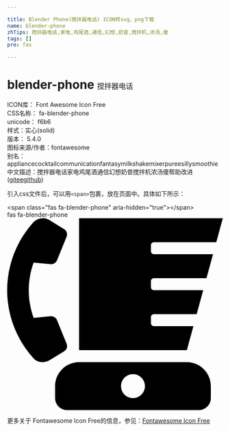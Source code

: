 ```yaml
---

title: Blender Phone(搅拌器电话) ICON转svg、png下载
name: blender-phone
zhTips: 搅拌器电话,家电,鸡尾酒,通信,幻想,奶昔,搅拌机,浓汤,傻
tags: []
pre: fas

---
```


# blender-phone  <small style="font-size: 60%;font-weight: 100">搅拌器电话</small>


<div class="detail-page">
<p>
<span>
ICON库：
<span class="badge-secondary badge">Font Awesome Icon Free</span> 
</span>
<br/>
<span>
CSS名称：
<span class="badge-secondary badge">fa-blender-phone</span> 
</span>
<br/>
<span>
unicode：
<span class="badge-secondary badge">f6b6</span> 
<copy-btn content='f6b6' btn-title=""></copy-btn>
<copy-btn :content='String.fromCodePoint(parseInt("f6b6", 16))' btn-title="复制U"></copy-btn>
</span><br/><span>样式：<span class="badge-light badge">实心(solid)</span></span>
<br/>
<span>
版本：
<span class="badge-secondary badge">5.4.0</span> 
</span>
<br/>
<span>图标来源/作者：<span class="badge-light badge">fontawesome</span></span> 
<br/>
<span>别名：<span class="badge-light badge">appliance</span><span class="badge-light badge">cocktail</span><span class="badge-light badge">communication</span><span class="badge-light badge">fantasy</span><span class="badge-light badge">milkshake</span><span class="badge-light badge">mixer</span><span class="badge-light badge">puree</span><span class="badge-light badge">silly</span><span class="badge-light badge">smoothie</span></span><br/><span class="zh-detail">中文描述：<span class="badge-primary badge">搅拌器电话</span><span class="badge-primary badge">家电</span><span class="badge-primary badge">鸡尾酒</span><span class="badge-primary badge">通信</span><span class="badge-primary badge">幻想</span><span class="badge-primary badge">奶昔</span><span class="badge-primary badge">搅拌机</span><span class="badge-primary badge">浓汤</span><span class="badge-primary badge">傻</span><span class="help-link"><span>帮助改进</span>(<a href="https://gitee.com/liuwave/icon-helper/edit/master/json/fontawesome/solid/blender-phone.json" target="_blank" rel="noopener noreferrer">gitee</a><a href="https://github.com/liuwave/icon-helper/edit/master/json/fontawesome/solid/blender-phone.json" target="_blank" rel="noopener noreferrer">github</a></span>)</span><br/>
</p>
</div>
<div class="alert alert-dark">
  <i class="fas fa-blender-phone fa-xs"></i>
  <i class="fas fa-blender-phone fa-sm"></i>
  <i class="fas fa-blender-phone fa-lg"></i>
  <i class="fas fa-blender-phone fa-2x"></i>
  <i class="fas fa-blender-phone fa-3x"></i>
  <i class="fas fa-blender-phone fa-5x"></i>
  <i class="fas fa-blender-phone fa-7x"></i>
</div>
<div>
  <p>引入css文件后，可以用<code>&lt;span&gt;</code>包裹，放在页面中。具体如下所示：    
  </p>
  <div class="alert alert-primary" style="font-size: 14px">
    &lt;span class="fas fa-blender-phone" aria-hidden="true"&gt;&lt;/span&gt;
    <copy-btn content='<span class="fas fa-blender-phone" aria-hidden="true"></span>'></copy-btn>
  </div>
  <div class="alert alert-secondary">
    <i class="fas fa-blender-phone"
    style="font-size: 24px"
    aria-hidden="true"></i> fas fa-blender-phone
    <copy-btn content="fas fa-blender-phone" btn-title="复制图标名称"></copy-btn>
  </div>
</div>
<div id="svg" class="svg-wrap">
<svg xmlns="http://www.w3.org/2000/svg" viewBox="0 0 576 512"><path d="M392 64h166.54L576 0H192v352h288l17.46-64H392c-4.42 0-8-3.58-8-8v-16c0-4.42 3.58-8 8-8h114.18l17.46-64H392c-4.42 0-8-3.58-8-8v-16c0-4.42 3.58-8 8-8h140.36l17.46-64H392c-4.42 0-8-3.58-8-8V72c0-4.42 3.58-8 8-8zM158.8 335.01l-25.78-63.26c-2.78-6.81-9.8-10.99-17.24-10.26l-45.03 4.42c-17.28-46.94-17.65-99.78 0-147.72l45.03 4.42c7.43.73 14.46-3.46 17.24-10.26l25.78-63.26c3.02-7.39.2-15.85-6.68-20.07l-39.28-24.1C98.51-3.87 80.09-.5 68.95 11.97c-92.57 103.6-92 259.55 2.1 362.49 9.87 10.8 29.12 12.48 41.65 4.8l39.41-24.18c6.89-4.22 9.7-12.67 6.69-20.07zM480 384H192c-35.35 0-64 28.65-64 64v32c0 17.67 14.33 32 32 32h352c17.67 0 32-14.33 32-32v-32c0-35.35-28.65-64-64-64zm-144 96c-17.67 0-32-14.33-32-32s14.33-32 32-32 32 14.33 32 32-14.33 32-32 32z"/></svg>
</div>
<detail full-name='fa-blender-phone'></detail>
    
<div><p>更多关于  Fontawesome Icon Free的信息，参见：<a target="_blank" href="https://iconhelper.cn/fontawesome.html">Fontawesome Icon Free</a>
</p></div>
